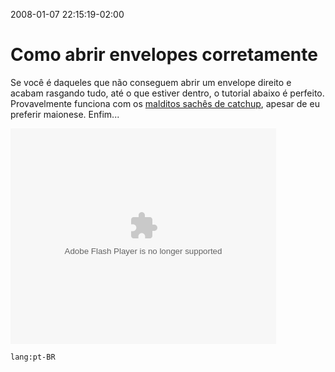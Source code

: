 2008-01-07 22:15:19-02:00
# Como abrir envelopes corretamente

Se você é daqueles que não conseguem abrir um envelope direito e acabam rasgando tudo, até o que estiver dentro, o tutorial abaixo é perfeito. Provavelmente funciona com os [malditos sachês de catchup](http://www.eupodiatamatando.com/2008/01/04/minha-mensagem-de-ano-novo/), apesar de eu preferir maionese. Enfim...

<object width='425' height='345' id='FiveminPlayer'><param name='allowfullscreen' value='true'/><param name='allowScriptAccess' value='always'/><param name='movie' value='http://www.5min.com/Embeded/4296/'/><embed src='http://www.5min.com/Embeded/4296/' type='application/x-shockwave-flash' width='425' height='345' allowfullscreen='true' allowScriptAccess='always'></embed></object>

`lang:pt-BR`
